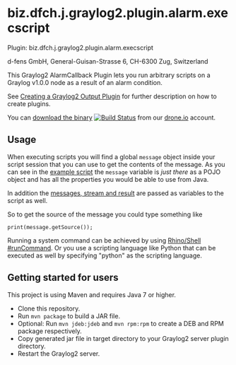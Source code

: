 biz.dfch.j.graylog2.plugin.alarm.execscript
============================================

Plugin: biz.dfch.j.graylog2.plugin.alarm.execscript

d-fens GmbH, General-Guisan-Strasse 6, CH-6300 Zug, Switzerland

This Graylog2 AlarmCallback Plugin lets you run arbitrary scripts on a Graylog v1.0.0 node as a result of an alarm condition.

See [Creating a Graylog2 Output Plugin](http://d-fens.ch/2015/01/07/howto-creating-a-graylog2-output-plugin/) for further description on how to create plugins.

You can [download the binary](https://drone.io/github.com/dfch/biz.dfch.j.graylog2.plugin.alarm.execscript/files) [![Build Status](https://drone.io/github.com/dfch/biz.dfch.j.graylog2.plugin.alarm.execscript/status.png)](https://drone.io/github.com/dfch/biz.dfch.j.graylog2.plugin.alarm.execscript/latest) from our [drone.io](https://drone.io/github.com/dfch) account.

Usage
-----

When executing scripts you will find a global `message` object inside your script session that you can use to get the contents of the message. As you can see in the [example script](https://github.com/dfch/biz.dfch.j.graylog2.plugin.alarm.execscript/blob/master/src/main/resources/bizDfchMessageAlarmScript.js) the `message` variable is *just there* as a POJO object and has all the properties you would be able to use from Java.

In addition the [messages, stream and result](src/main/java/biz/dfch/j/graylog2/plugin/alarm/dfchBizExecScript.java#L194) are passed as variables to the script as well.

So to get the source of the message you could type something like

    print(message.getSource());

Running a system command can be achieved by using [Rhino/Shell #runCommand](https://developer.mozilla.org/en-US/docs/Mozilla/Projects/Rhino/Shell#runCommand). Or you use a scripting language like Python that can be executed as well by specifying "python" as the scripting language.


Getting started for users
-------------------------

This project is using Maven and requires Java 7 or higher.

* Clone this repository.
* Run `mvn package` to build a JAR file.
* Optional: Run `mvn jdeb:jdeb` and `mvn rpm:rpm` to create a DEB and RPM package respectively.
* Copy generated jar file in target directory to your Graylog2 server plugin directory.
* Restart the Graylog2 server.
